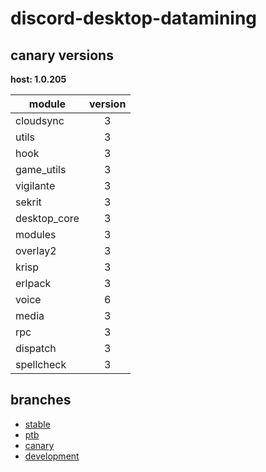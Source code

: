 # discord-desktop-datamining

## canary versions

**host: 1.0.205**

| module | version |
| ------ | :-----: |
| cloudsync | 3 |
| utils | 3 |
| hook | 3 |
| game_utils | 3 |
| vigilante | 3 |
| sekrit | 3 |
| desktop_core | 3 |
| modules | 3 |
| overlay2 | 3 |
| krisp | 3 |
| erlpack | 3 |
| voice | 6 |
| media | 3 |
| rpc | 3 |
| dispatch | 3 |
| spellcheck | 3 |

## branches

- [stable](https://github.com/OpenAsar/discord-desktop-datamining/tree/stable)
- [ptb](https://github.com/OpenAsar/discord-desktop-datamining/tree/ptb)
- [canary](https://github.com/OpenAsar/discord-desktop-datamining/tree/canary)
- [development](https://github.com/OpenAsar/discord-desktop-datamining/tree/development)
